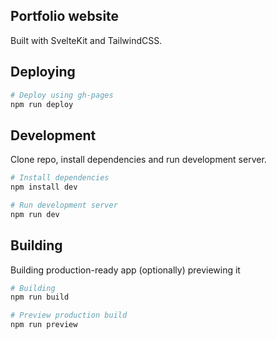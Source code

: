 ## Portfolio website

Built with SvelteKit and TailwindCSS.

## Deploying

```bash
# Deploy using gh-pages
npm run deploy
```

## Development

Clone repo, install dependencies and run development server.

```bash
# Install dependencies
npm install dev

# Run development server
npm run dev
```

## Building

Building production-ready app (optionally) previewing it

```bash
# Building
npm run build

# Preview production build
npm run preview

```

